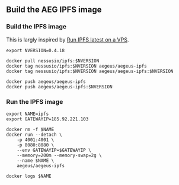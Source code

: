 ## Build the AEG IPFS image

### Build the IPFS image

This is largly inspired by [Run IPFS latest on a VPS](https://ipfs.io/blog/22-run-ipfs-on-a-vps/).

```
export NVERSION=0.4.18

docker pull nessusio/ipfs:$NVERSION
docker tag nessusio/ipfs:$NVERSION aegeus/aegeus-ipfs
docker tag nessusio/ipfs:$NVERSION aegeus/aegeus-ipfs:$NVERSION

docker push aegeus/aegeus-ipfs
docker push aegeus/aegeus-ipfs:$NVERSION
```

### Run the IPFS image 

```
export NAME=ipfs
export GATEWAYIP=185.92.221.103

docker rm -f $NAME
docker run --detach \
    -p 4001:4001 \
    -p 8080:8080 \
    --env GATEWAYIP=$GATEWAYIP \
    --memory=200m --memory-swap=2g \
    --name $NAME \
    aegeus/aegeus-ipfs

docker logs $NAME
```